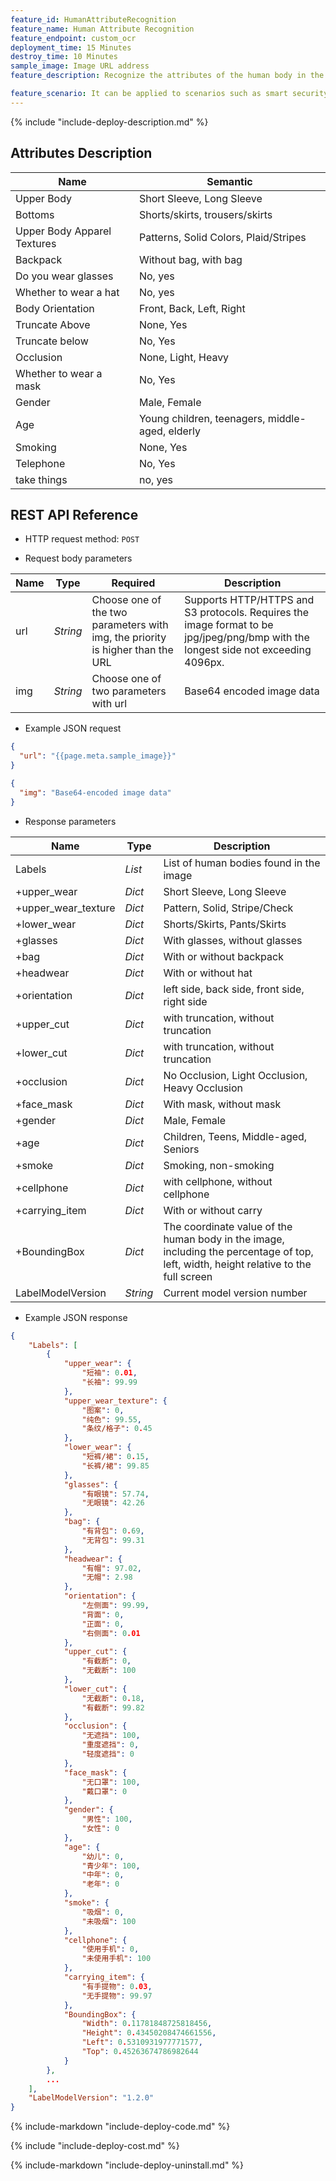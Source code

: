 ```yaml
---
feature_id: HumanAttributeRecognition
feature_name: Human Attribute Recognition
feature_endpoint: custom_ocr
deployment_time: 15 Minutes
destroy_time: 10 Minutes
sample_image: Image URL address
feature_description: Recognize the attributes of the human body in the image.

feature_scenario: It can be applied to scenarios such as smart security, smart retail, and pedestrian search.
---
```


{%
  include "include-deploy-description.md"
%}

## Attributes Description

| Name     | Semantic          |
| ------ | ------------ |
| Upper Body | Short Sleeve, Long Sleeve |
| Bottoms | Shorts/skirts, trousers/skirts |
| Upper Body Apparel Textures | Patterns, Solid Colors, Plaid/Stripes |
| Backpack | Without bag, with bag |
| Do you wear glasses | No, yes |
| Whether to wear a hat | No, yes |
| Body Orientation | Front, Back, Left, Right |
| Truncate Above | None, Yes |
| Truncate below | No, Yes |
| Occlusion | None, Light, Heavy |
| Whether to wear a mask | No, Yes |
| Gender | Male, Female |
| Age | Young children, teenagers, middle-aged, elderly |
| Smoking | None, Yes |
| Telephone | No, Yes |
| take things | no, yes |

## REST API Reference

- HTTP request method: `POST`

- Request body parameters

| **Name**  | **Type**  | **Required** |  **Description**  |
|----------|-----------|------------|------------|
| url | *String* |Choose one of the two parameters with img, the priority is higher than the URL|Supports HTTP/HTTPS and S3 protocols. Requires the image format to be jpg/jpeg/png/bmp with the longest side not exceeding 4096px.|
| img | *String* |Choose one of two parameters with url|Base64 encoded image data|

- Example JSON request

``` json
{
  "url": "{{page.meta.sample_image}}"
}
```

``` json
{
  "img": "Base64-encoded image data"
}
```

- Response parameters

| **Name** | **Type** | **Description**  |
|----------|-----------|------------|
|Labels |*List* |List of human bodies found in the image|
|+upper_wear |*Dict* |Short Sleeve, Long Sleeve|
|+upper_wear_texture |*Dict* |Pattern, Solid, Stripe/Check|
|+lower_wear |*Dict* |Shorts/Skirts, Pants/Skirts|
|+glasses |*Dict* |With glasses, without glasses|
|+bag |*Dict* |With or without backpack|
|+headwear |*Dict* |With or without hat|
|+orientation |*Dict* |left side, back side, front side, right side|
|+upper_cut |*Dict* |with truncation, without truncation|
|+lower_cut |*Dict* |with truncation, without truncation|
|+occlusion |*Dict* |No Occlusion, Light Occlusion, Heavy Occlusion|
|+face_mask |*Dict* |With mask, without mask|
|+gender |*Dict* |Male, Female|
|+age |*Dict* |Children, Teens, Middle-aged, Seniors|
|+smoke |*Dict* |Smoking, non-smoking|
|+cellphone |*Dict* |with cellphone, without cellphone|
|+carrying_item |*Dict* |With or without carry|
|+BoundingBox |*Dict* |The coordinate value of the human body in the image, including the percentage of top, left, width, height relative to the full screen|
|LabelModelVersion |*String* |Current model version number|

- Example JSON response

``` json
{
    "Labels": [
        {
            "upper_wear": {
                "短袖": 0.01, 
                "长袖": 99.99
            }, 
            "upper_wear_texture": {
                "图案": 0, 
                "纯色": 99.55, 
                "条纹/格子": 0.45
            }, 
            "lower_wear": {
                "短裤/裙": 0.15, 
                "长裤/裙": 99.85
            }, 
            "glasses": {
                "有眼镜": 57.74, 
                "无眼镜": 42.26
            }, 
            "bag": {
                "有背包": 0.69, 
                "无背包": 99.31
            }, 
            "headwear": {
                "有帽": 97.02, 
                "无帽": 2.98
            }, 
            "orientation": {
                "左侧面": 99.99, 
                "背面": 0, 
                "正面": 0, 
                "右侧面": 0.01
            }, 
            "upper_cut": {
                "有截断": 0, 
                "无截断": 100
            }, 
            "lower_cut": {
                "无截断": 0.18, 
                "有截断": 99.82
            }, 
            "occlusion": {
                "无遮挡": 100, 
                "重度遮挡": 0, 
                "轻度遮挡": 0
            }, 
            "face_mask": {
                "无口罩": 100, 
                "戴口罩": 0
            }, 
            "gender": {
                "男性": 100, 
                "女性": 0
            }, 
            "age": {
                "幼儿": 0, 
                "青少年": 100, 
                "中年": 0, 
                "老年": 0
            }, 
            "smoke": {
                "吸烟": 0, 
                "未吸烟": 100
            }, 
            "cellphone": {
                "使用手机": 0, 
                "未使用手机": 100
            }, 
            "carrying_item": {
                "有手提物": 0.03, 
                "无手提物": 99.97
            }, 
            "BoundingBox": {
                "Width": 0.11781848725818456, 
                "Height": 0.43450208474661556, 
                "Left": 0.5310931977771577, 
                "Top": 0.45263674786982644
            }
        }, 
        ...
    ], 
    "LabelModelVersion": "1.2.0"
}
```

{%
  include-markdown "include-deploy-code.md"
%}

{%
  include "include-deploy-cost.md"
%}

{%
  include-markdown "include-deploy-uninstall.md"
%}